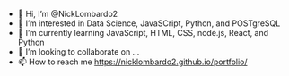 - 👋 Hi, I’m @NickLombardo2
- 👀 I’m interested in Data Science, JavaSCript, Python, and POSTgreSQL
- 🌱 I’m currently learning JavaScript, HTML, CSS, node.js, React, and Python
- 💞️ I’m looking to collaborate on ...
- 📫 How to reach me https://nicklombardo2.github.io/portfolio/

<!---
NickLombardo2/NickLombardo2 is a ✨ special ✨ repository because its `README.md` (this file) appears on your GitHub profile.
You can click the Preview link to take a look at your changes.
--->
